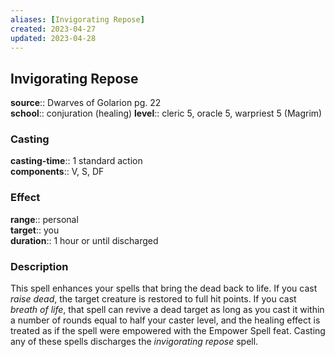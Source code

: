 ```yaml
---
aliases: [Invigorating Repose]
created: 2023-04-27
updated: 2023-04-28
---
```


## Invigorating Repose

**source**:: Dwarves of Golarion pg. 22  
**school**:: conjuration (healing)
**level**:: cleric 5, oracle 5, warpriest 5 (Magrim)

### Casting

**casting-time**:: 1 standard action  
**components**:: V, S, DF

### Effect

**range**:: personal  
**target**:: you  
**duration**:: 1 hour or until discharged

### Description

This spell enhances your spells that bring the dead back to life. If you cast *raise dead*, the target creature is restored to full hit points. If you cast *breath of life*, that spell can revive a dead target as long as you cast it within a number of rounds equal to half your caster level, and the healing effect is treated as if the spell were empowered with the Empower Spell feat. Casting any of these spells discharges the *invigorating repose* spell.
